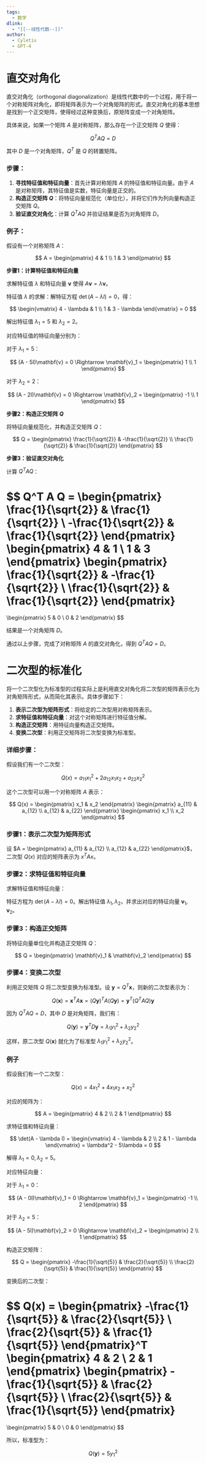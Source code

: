 ```yaml
---
tags:
  - 数学
dlink:
  - "[[--线性代数--]]"
author:
  - Cyletix
  - GPT-4
---
```

# 直交对角化
直交对角化（orthogonal diagonalization）是线性代数中的一个过程，用于将一个对称矩阵对角化，即将矩阵表示为一个对角矩阵的形式。直交对角化的基本思想是找到一个正交矩阵，使得经过这种变换后，原矩阵变成一个对角矩阵。

具体来说，如果一个矩阵 $A$ 是对称矩阵，那么存在一个正交矩阵 $Q$ 使得：

$$
Q^T A Q = D
$$

其中 $D$ 是一个对角矩阵，$Q^T$ 是 $Q$ 的转置矩阵。

### 步骤：
1. **寻找特征值和特征向量**：首先计算对称矩阵 $A$ 的特征值和特征向量。由于 $A$ 是对称矩阵，其特征值是实数，特征向量是正交的。
2. **构造正交矩阵 $Q$**：将特征向量规范化（单位化），并将它们作为列向量构造正交矩阵 $Q$。
3. **验证直交对角化**：计算 $Q^T A Q$ 并验证结果是否为对角矩阵 $D$。

### 例子：

假设有一个对称矩阵 $A$：

$$
A = \begin{pmatrix}
4 & 1 \\
1 & 3
\end{pmatrix}
$$

**步骤1：计算特征值和特征向量**

求解特征值 $\lambda$ 和特征向量 $\mathbf{v}$ 使得 $A\mathbf{v} = \lambda\mathbf{v}$。

特征值 $\lambda$ 的求解：解特征方程 $\det(A - \lambda I) = 0$，得：

$$
\begin{vmatrix}
4 - \lambda & 1 \\
1 & 3 - \lambda
\end{vmatrix}
= 0
$$

解出特征值 $\lambda_1 = 5$ 和 $\lambda_2 = 2$。

对应特征值的特征向量分别为：

对于 $\lambda_1 = 5$：

$$
(A - 5I)\mathbf{v} = 0 \Rightarrow \mathbf{v}_1 = \begin{pmatrix} 1 \\ 1 \end{pmatrix}
$$

对于 $\lambda_2 = 2$：

$$
(A - 2I)\mathbf{v} = 0 \Rightarrow \mathbf{v}_2 = \begin{pmatrix} -1 \\ 1 \end{pmatrix}
$$

**步骤2：构造正交矩阵 $Q$**

将特征向量规范化，并构造正交矩阵 $Q$：

$$
Q = \begin{pmatrix}
\frac{1}{\sqrt{2}} & -\frac{1}{\sqrt{2}} \\
\frac{1}{\sqrt{2}} & \frac{1}{\sqrt{2}}
\end{pmatrix}
$$

**步骤3：验证直交对角化**

计算 $Q^T A Q$：

$$
Q^T A Q = \begin{pmatrix}
\frac{1}{\sqrt{2}} & \frac{1}{\sqrt{2}} \\
-\frac{1}{\sqrt{2}} & \frac{1}{\sqrt{2}}
\end{pmatrix}
\begin{pmatrix}
4 & 1 \\
1 & 3
\end{pmatrix}
\begin{pmatrix}
\frac{1}{\sqrt{2}} & -\frac{1}{\sqrt{2}} \\
\frac{1}{\sqrt{2}} & \frac{1}{\sqrt{2}}
\end{pmatrix}
=
\begin{pmatrix}
5 & 0 \\
0 & 2
\end{pmatrix}
$$

结果是一个对角矩阵 $D$。

通过以上步骤，完成了对称矩阵 $A$ 的直交对角化，得到 $Q^T A Q = D$。


# 二次型的标准化
将一个二次型化为标准型的过程实际上是利用直交对角化将二次型的矩阵表示化为对角矩阵形式，从而简化其表示。具体步骤如下：

1. **表示二次型为矩阵形式**：将给定的二次型用对称矩阵表示。
2. **求特征值和特征向量**：对这个对称矩阵进行特征值分解。
3. **构造正交矩阵**：用特征向量构造正交矩阵。
4. **变换二次型**：利用正交矩阵将二次型变换为标准型。

### 详细步骤：

假设我们有一个二次型：

$$
Q(x) = a_{11}x_1^2 + 2a_{12}x_1x_2 + a_{22}x_2^2
$$

这个二次型可以用一个对称矩阵 $A$ 表示：

$$
Q(x) = \begin{pmatrix} x_1 & x_2 \end{pmatrix}
\begin{pmatrix}
a_{11} & a_{12} \\
a_{12} & a_{22}
\end{pmatrix}
\begin{pmatrix}
x_1 \\
x_2
\end{pmatrix}
$$

### 步骤1：表示二次型为矩阵形式

设 $A = \begin{pmatrix} a_{11} & a_{12} \\ a_{12} & a_{22} \end{pmatrix}$，二次型 $Q(x)$ 对应的矩阵表示为 $x^T A x$。

### 步骤2：求特征值和特征向量

求解特征值和特征向量：

特征方程为 $\det(A - \lambda I) = 0$。解出特征值 $\lambda_1, \lambda_2$，并求出对应的特征向量 $\mathbf{v}_1, \mathbf{v}_2$。

### 步骤3：构造正交矩阵

将特征向量单位化并构造正交矩阵 $Q$：

$$
Q = \begin{pmatrix} \mathbf{v}_1 & \mathbf{v}_2 \end{pmatrix}
$$

### 步骤4：变换二次型

利用正交矩阵 $Q$ 将二次型变换为标准型。设 $\mathbf{y} = Q^T \mathbf{x}$，则新的二次型表示为：

$$
Q(\mathbf{x}) = \mathbf{x}^T A \mathbf{x} = (Q\mathbf{y})^T A (Q\mathbf{y}) = \mathbf{y}^T (Q^T A Q) \mathbf{y}
$$

因为 $Q^T A Q = D$，其中 $D$ 是对角矩阵，我们有：

$$
Q(\mathbf{y}) = \mathbf{y}^T D \mathbf{y} = \lambda_1 y_1^2 + \lambda_2 y_2^2
$$

这样，原二次型 $Q(\mathbf{x})$ 就化为了标准型 $\lambda_1 y_1^2 + \lambda_2 y_2^2$。

### 例子

假设我们有一个二次型：

$$
Q(x) = 4x_1^2 + 4x_1x_2 + x_2^2
$$

对应的矩阵为：

$$
A = \begin{pmatrix}
4 & 2 \\
2 & 1
\end{pmatrix}
$$

求特征值和特征向量：

$$
\det(A - \lambda I) = \begin{vmatrix}
4 - \lambda & 2 \\
2 & 1 - \lambda
\end{vmatrix} = \lambda^2 - 5\lambda = 0
$$

解得 $\lambda_1 = 0, \lambda_2 = 5$。

对应特征向量：

对于 $\lambda_1 = 0$：

$$
(A - 0I)\mathbf{v}_1 = 0 \Rightarrow \mathbf{v}_1 = \begin{pmatrix} -1 \\ 2 \end{pmatrix}
$$

对于 $\lambda_2 = 5$：

$$
(A - 5I)\mathbf{v}_2 = 0 \Rightarrow \mathbf{v}_2 = \begin{pmatrix} 2 \\ 1 \end{pmatrix}
$$

构造正交矩阵：

$$
Q = \begin{pmatrix}
-\frac{1}{\sqrt{5}} & \frac{2}{\sqrt{5}} \\
\frac{2}{\sqrt{5}} & \frac{1}{\sqrt{5}}
\end{pmatrix}
$$

变换后的二次型：

$$
Q(x) = \begin{pmatrix}
-\frac{1}{\sqrt{5}} & \frac{2}{\sqrt{5}} \\
\frac{2}{\sqrt{5}} & \frac{1}{\sqrt{5}}
\end{pmatrix}^T
\begin{pmatrix}
4 & 2 \\
2 & 1
\end{pmatrix}
\begin{pmatrix}
-\frac{1}{\sqrt{5}} & \frac{2}{\sqrt{5}} \\
\frac{2}{\sqrt{5}} & \frac{1}{\sqrt{5}}
\end{pmatrix}
=
\begin{pmatrix}
5 & 0 \\
0 & 0
\end{pmatrix}
$$

所以，标准型为：

$$
Q(\mathbf{y}) = 5 y_1^2
$$